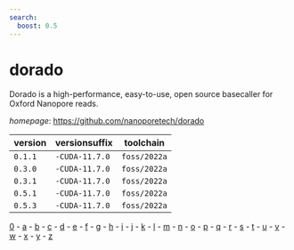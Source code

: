 ```yaml
---
search:
  boost: 0.5
---
```

# dorado

Dorado is a high-performance, easy-to-use, open source basecaller for Oxford Nanopore reads.

*homepage*: <https://github.com/nanoporetech/dorado>

version | versionsuffix | toolchain
--------|---------------|----------
``0.1.1`` | ``-CUDA-11.7.0`` | ``foss/2022a``
``0.3.0`` | ``-CUDA-11.7.0`` | ``foss/2022a``
``0.3.1`` | ``-CUDA-11.7.0`` | ``foss/2022a``
``0.5.1`` | ``-CUDA-11.7.0`` | ``foss/2022a``
``0.5.3`` | ``-CUDA-11.7.0`` | ``foss/2022a``

[0](../0/index.md) - [a](../a/index.md) - [b](../b/index.md) - [c](../c/index.md) - [d](../d/index.md) - [e](../e/index.md) - [f](../f/index.md) - [g](../g/index.md) - [h](../h/index.md) - [i](../i/index.md) - [j](../j/index.md) - [k](../k/index.md) - [l](../l/index.md) - [m](../m/index.md) - [n](../n/index.md) - [o](../o/index.md) - [p](../p/index.md) - [q](../q/index.md) - [r](../r/index.md) - [s](../s/index.md) - [t](../t/index.md) - [u](../u/index.md) - [v](../v/index.md) - [w](../w/index.md) - [x](../x/index.md) - [y](../y/index.md) - [z](../z/index.md)

